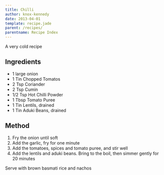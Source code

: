 ```yaml
---
title: Chilli
author: knox-kennedy
date: 2013-04-01
template: recipe.jade
parent: /recipes/
parentname: Recipe Index
---
```


A very cold recipe

## Ingredients ##

* 1 large onion
* 1 Tin Chopped Tomatos
* 2 Tsp Coriander
* 2 Tsp Cumin
* 1/2 Tsp Hot Chilli Powder
* 1 Tbsp Tomato Puree
* 1 Tin Lentils, drained
* 1 Tin Aduki Beans, drained

## Method ##

1. Fry the onion until soft
1. Add the garlic, fry for one minute
1. Add the tomatoes, spices and tomato puree, and stir well
1. Add the lentils and aduki beans. Bring to the boil, then simmer gently for 20 minutes

Serve with brown basmati rice and nachos



